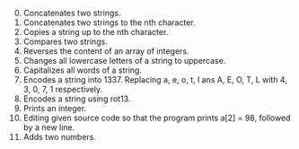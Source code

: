0. Concatenates two strings.
1. Concatenates two strings to the nth character.
2. Copies a string up to the nth character.
3. Compares two strings.
4. Reverses the content of an array of integers.
5. Changes all lowercase letters of a string to uppercase.
6. Capitalizes all words of a string.
7. Encodes a string into 1337. Replacing a, e, o, t, l ans A, E, O, T, L with 4, 3, 0, 7, 1 respectively.
100. Encodes a string using rot13.
101. Prints an integer.
102. Editing given source code so that the program prints a[2] = 98, followed by a new line.
103. Adds two numbers.
